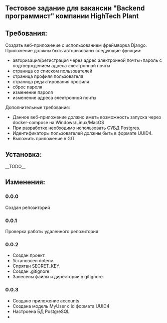 ## Тестовое задание для вакансии "Backend программист" компании HighTech Plant

## Требования:
Создать веб-приложение c использованием фреймворка Django.
Приложение должны быть авторизованы следующие функции:
- авторизация/регистрация через адрес электронной почты+пароль с подтверждением адреса электронной почты
- страница со списком пользователей
- страница профиля пользователя
- страница редактирования профиля
- сброс пароля
- изменение пароля
- изменение адреса электронной почты

Дополнительные требования:
- Данное веб-приложение должно иметь возможность запуска через docker-compose на Windows/Linux/MacOS
- При разработке необходимо использовать СУБД Postgres.
- Идентификаторы пользователей должны быть в формате UUID4.
- Выложить приложение в GIT



## Установка:

\_\_TODO\_\_


## Изменения:

### 0.0.0 
Создан репозиторий


### 0.0.1
Проверка работы удаленного репозитория 

### 0.0.2
- Создан проект.
- Установлен dotenv. 
- Спрятан SECRET_KEY. 
- Создан .gitignore.
- Занесены файлы и директории в gitignore.


### 0.0.3
- Создано приложение accounts
- Создана модель MyUser c id формата UUID4
- Настроена БД PostgreSQL
- 
